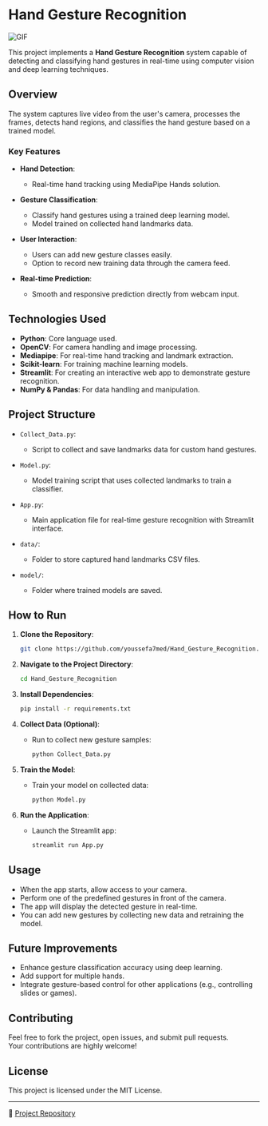 # Hand Gesture Recognition

![GIF](https://www.bing.com/th/id/OGC.70ce94cc2a1ba1840824f847083eb506?pid=1.7&rurl=https%3a%2f%2fcdn.dribbble.com%2fusers%2f1637182%2fscreenshots%2f4904044%2fmedia%2f9521d26934e59e64c3f5efe711fb6f10.gif&ehk=EarpONZMtxg2YuTfqrCpvatq4xz1dy3R4MWbgzCKTGU%3d)

This project implements a **Hand Gesture Recognition** system capable of detecting and classifying hand gestures in real-time using computer vision and deep learning techniques.

## Overview

The system captures live video from the user's camera, processes the frames, detects hand regions, and classifies the hand gesture based on a trained model.

### Key Features

- **Hand Detection**:
  - Real-time hand tracking using MediaPipe Hands solution.
  
- **Gesture Classification**:
  - Classify hand gestures using a trained deep learning model.
  - Model trained on collected hand landmarks data.

- **User Interaction**:
  - Users can add new gesture classes easily.
  - Option to record new training data through the camera feed.

- **Real-time Prediction**:
  - Smooth and responsive prediction directly from webcam input.

## Technologies Used

- **Python**: Core language used.
- **OpenCV**: For camera handling and image processing.
- **Mediapipe**: For real-time hand tracking and landmark extraction.
- **Scikit-learn**: For training machine learning models.
- **Streamlit**: For creating an interactive web app to demonstrate gesture recognition.
- **NumPy & Pandas**: For data handling and manipulation.

## Project Structure

- `Collect_Data.py`: 
  - Script to collect and save landmarks data for custom hand gestures.
  
- `Model.py`: 
  - Model training script that uses collected landmarks to train a classifier.

- `App.py`: 
  - Main application file for real-time gesture recognition with Streamlit interface.

- `data/`: 
  - Folder to store captured hand landmarks CSV files.

- `model/`: 
  - Folder where trained models are saved.

## How to Run

1. **Clone the Repository**:
   ```bash
   git clone https://github.com/youssefa7med/Hand_Gesture_Recognition.git
   ```

2. **Navigate to the Project Directory**:
   ```bash
   cd Hand_Gesture_Recognition
   ```

3. **Install Dependencies**:
   ```bash
   pip install -r requirements.txt
   ```

4. **Collect Data (Optional)**:
   - Run to collect new gesture samples:
     ```bash
     python Collect_Data.py
     ```

5. **Train the Model**:
   - Train your model on collected data:
     ```bash
     python Model.py
     ```

6. **Run the Application**:
   - Launch the Streamlit app:
     ```bash
     streamlit run App.py
     ```

## Usage

- When the app starts, allow access to your camera.
- Perform one of the predefined gestures in front of the camera.
- The app will display the detected gesture in real-time.
- You can add new gestures by collecting new data and retraining the model.

## Future Improvements

- Enhance gesture classification accuracy using deep learning.
- Add support for multiple hands.
- Integrate gesture-based control for other applications (e.g., controlling slides or games).

## Contributing

Feel free to fork the project, open issues, and submit pull requests.  
Your contributions are highly welcome!

## License

This project is licensed under the MIT License.

---
🔗 [Project Repository](https://github.com/youssefa7med/Hand_Gesture_Recognition)
